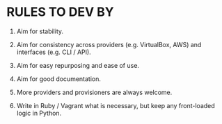 # RULES TO DEV BY

1. Aim for stability.

1. Aim for consistency across providers (e.g. VirtualBox, AWS) and interfaces (e.g. CLI / API).

1. Aim for easy repurposing and ease of use.

1. Aim for good documentation.

1. More providers and provisioners are always welcome.

1. Write in Ruby / Vagrant what is necessary, but keep any front-loaded logic in Python.
